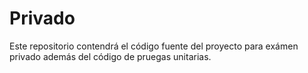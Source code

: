 # Privado
Este repositorio contendrá el código fuente del proyecto para exámen privado además del código de pruegas unitarias.
